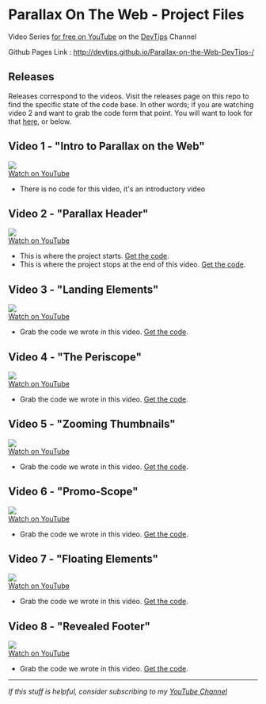 # Parallax On The Web - Project Files

Video Series [ for free on YouTube](https://www.youtube.com/playlist?list=PLqGj3iMvMa4IyCbhul-PdeiDqmh4ooJzk) on the [DevTips](https://www.youtube.com/user/DevTipsForDesigners) Channel

Github Pages Link : http://devtips.github.io/Parallax-on-the-Web-DevTips-/


## Releases

Releases correspond to the videos. Visit the releases page on this repo to find the specific state of the code base. In other words; if you are watching video 2 and want to grab the code form that point. You will want to look for that [here](https://github.com/DevTips/Parallax-on-the-Web-DevTips-/releases), or below.

## Video 1 - "Intro to Parallax on the Web"

<a href="https://youtu.be/STwoa-9jxi0"><img src="https://i.ytimg.com/vi/STwoa-9jxi0/mqdefault.jpg"><br>Watch on YouTube</a>

- There is no code for this video, it's an introductory video



## Video 2 - "Parallax Header"

<a href="https://youtu.be/WTZpNAbz3jg"><img src="https://i.ytimg.com/vi/WTZpNAbz3jg/mqdefault.jpg"><br>Watch on YouTube</a>

- This is where the project starts. [Get the code](https://github.com/DevTips/Parallax-on-the-Web-DevTips-/releases/tag/v0.0).
- This is where the project stops at the end of this video. [Get the code](https://github.com/DevTips/Parallax-on-the-Web-DevTips-/releases/tag/v0.1).



## Video 3 - "Landing Elements"

<a href="https://youtu.be/-iOdDz2LnEk"><img src="https://i.ytimg.com/vi/-iOdDz2LnEk/mqdefault.jpg"><br>Watch on YouTube</a>

- Grab the code we wrote in this video. [Get the code](https://github.com/DevTips/Parallax-on-the-Web-DevTips-/releases/tag/v0.2).



## Video 4 - "The Periscope"

<a href="https://youtu.be/uYPdA_SFSDw"><img src="https://i.ytimg.com/vi/uYPdA_SFSDw/mqdefault.jpg"><br>Watch on YouTube</a>

- Grab the code we wrote in this video. [Get the code](https://github.com/DevTips/Parallax-on-the-Web-DevTips-/releases/tag/v0.3).



## Video 5 - "Zooming Thumbnails"

<a href="https://youtu.be/KzP7YXcHNcE"><img src="https://i.ytimg.com/vi/KzP7YXcHNcE/mqdefault.jpg"><br>Watch on YouTube</a>

- Grab the code we wrote in this video. [Get the code](https://github.com/DevTips/Parallax-on-the-Web-DevTips-/releases/tag/v0.4).



## Video 6 - "Promo-Scope"

<a href="https://youtu.be/zEXubVd_y_M"><img src="https://i.ytimg.com/vi/zEXubVd_y_M/mqdefault.jpg"><br>Watch on YouTube</a>

- Grab the code we wrote in this video. [Get the code](https://github.com/DevTips/Parallax-on-the-Web-DevTips-/releases/tag/v0.5).



## Video 7 - "Floating Elements"

<a href="https://youtu.be/LoouHSB0BMM"><img src="https://i.ytimg.com/vi/LoouHSB0BMM/mqdefault.jpg"><br>Watch on YouTube</a>

- Grab the code we wrote in this video. [Get the code](https://github.com/DevTips/Parallax-on-the-Web-DevTips-/releases/tag/v0.6).


## Video 8 - "Revealed Footer"

<a href="https://youtu.be/VH0iYda6KNs"><img src="https://i.ytimg.com/vi/VH0iYda6KNs/mqdefault.jpg"><br>Watch on YouTube</a>


- Grab the code we wrote in this video. [Get the code](https://github.com/DevTips/Parallax-on-the-Web-DevTips-/releases/tag/v0.7).


---


_If this stuff is helpful, consider subscribing to my [YouTube Channel](https://www.youtube.com/user/DevTipsForDesigners)_
